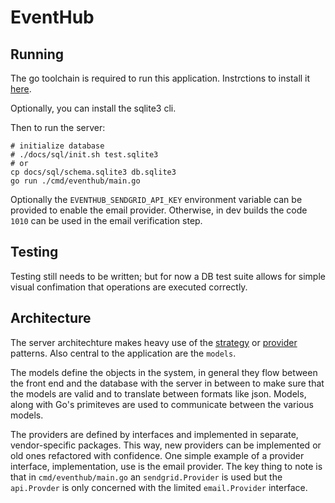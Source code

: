 # EventHub


## Running

The go toolchain is required to run this application. Instrctions to install
it [here](https://golang.org/doc/install).


Optionally, you can install the sqlite3 cli.

Then to run the server:

```
# initialize database
# ./docs/sql/init.sh test.sqlite3
# or
cp docs/sql/schema.sqlite3 db.sqlite3
go run ./cmd/eventhub/main.go
```

Optionally the `EVENTHUB_SENDGRID_API_KEY` environment variable can be provided
to enable the email provider. Otherwise, in dev builds the code `1010` can be
used in the email verification step.

## Testing

Testing still needs to be written; but for now a DB test suite allows for
simple visual confimation that operations are executed correctly.

## Architecture

The server architechture makes heavy use of the
[strategy](https://en.wikipedia.org/wiki/Strategy_pattern) or
[provider](https://en.wikipedia.org/wiki/Provider_model) patterns. Also central
to the application are the `models`.

The models define the objects in the system, in general they flow between the
front end and the database with the server in between to make sure that the
models are valid and to translate between formats like json. Models, along with
Go's primiteves are used to communicate between the various models.

The providers are defined by interfaces and implemented in separate, vendor-specific
packages. This way, new providers can be implemented or old ones refactored with
confidence. One simple example of a provider interface, implementation, use is
the email provider. The key thing to note is that in `cmd/eventhub/main.go` an
`sendgrid.Provider` is used but the `api.Provder` is only concerned with the
limited `email.Provider` interface.



